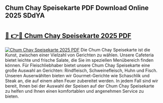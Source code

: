 ## Chum Chay Speisekarte PDF Download Online 2025 SDdYA

# <h2><a href="http://gc8m2u.nevu.top/?p=Chum+Chay+Speisekarte">🔗 👉🔴 Chum Chay Speisekarte 2025 PDF</a></h2>

[![Chum Chay Speisekarte 2025 PDF](https://i.imgur.com/dBaPXMq.png)](http://gc8m2u.nevu.top/?p=Chum+Chay+Speisekarte)
Die Chum Chay Speisekarte ist die Kunst, zwischen einer Vielzahl von Gerichten zu wählen. Unsere Cafeteria bietet leichte und frische Salate, die Sie im speziellen Menübereich finden können. Für Fleischliebhaber bietet unsere Chum Chay Speisekarte eine große Auswahl an Gerichten: Rindfleisch, Schweinefleisch, Huhn und Fisch. Unseren Auserwählten bieten wir Gourmet-Gerichte wie Schaschlik und Steak an, die auf einem alten Feuer zubereitet werden. In jedem Fall sind wir bereit, Ihnen bei der Auswahl der Speisen auf der Chum Chay Speisekarte zu helfen und Ihnen einen komfortablen und angenehmen Service zu bieten.
